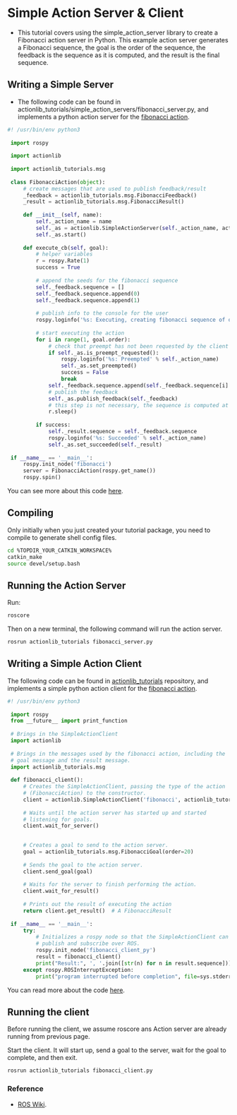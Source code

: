 # Simple Action Server & Client

  - This tutorial covers using the simple_action_server library to create a Fibonacci action server in Python. This example action server generates a Fibonacci sequence, the goal is the order of the sequence, the feedback is the sequence as it is computed, and the result is the final sequence.

## Writing a Simple Server
  
  - The following code can be found in actionlib_tutorials/simple_action_servers/fibonacci_server.py, and implements a python action server for the [fibonacci action](http://docs.ros.org/api/actionlib_tutorials/html/classfibonacci__server_1_1FibonacciAction.html).

  ```python
  #! /usr/bin/env python3
   
   import rospy
   
   import actionlib
   
   import actionlib_tutorials.msg
   
   class FibonacciAction(object):
       # create messages that are used to publish feedback/result
       _feedback = actionlib_tutorials.msg.FibonacciFeedback()
       _result = actionlib_tutorials.msg.FibonacciResult()
   
       def __init__(self, name):
           self._action_name = name
           self._as = actionlib.SimpleActionServer(self._action_name, actionlib_tutorials.msg.FibonacciAction, execute_cb=self.execute_cb, auto_start = False)
           self._as.start()
         
       def execute_cb(self, goal):
           # helper variables
           r = rospy.Rate(1)
           success = True
           
           # append the seeds for the fibonacci sequence
           self._feedback.sequence = []
           self._feedback.sequence.append(0)
           self._feedback.sequence.append(1)
           
           # publish info to the console for the user
           rospy.loginfo('%s: Executing, creating fibonacci sequence of order %i with seeds %i, %i' % (self._action_name, goal.order, self._feedback.sequence[0], self._feedback.sequence[1]))
          
           # start executing the action
           for i in range(1, goal.order):
               # check that preempt has not been requested by the client
               if self._as.is_preempt_requested():
                   rospy.loginfo('%s: Preempted' % self._action_name)
                   self._as.set_preempted()
                   success = False
                   break
               self._feedback.sequence.append(self._feedback.sequence[i] + self._feedback.sequence[i-1])
               # publish the feedback
               self._as.publish_feedback(self._feedback)
               # this step is not necessary, the sequence is computed at 1 Hz for demonstration purposes
               r.sleep()
            
           if success:
               self._result.sequence = self._feedback.sequence
               rospy.loginfo('%s: Succeeded' % self._action_name)
               self._as.set_succeeded(self._result)
           
   if __name__ == '__main__':
       rospy.init_node('fibonacci')
       server = FibonacciAction(rospy.get_name())
       rospy.spin()

  ```

  You can see more about this code [here](http://wiki.ros.org/actionlib_tutorials/Tutorials/Writing%20a%20Simple%20Action%20Server%20using%20the%20Execute%20Callback%20%28Python%29).

## Compiling

  Only initially when you just created your tutorial package, you need to compile to generate shell config files.

  ```bash
  cd %TOPDIR_YOUR_CATKIN_WORKSPACE%
  catkin_make
  source devel/setup.bash
  ```

## Running the Action Server

  Run: 

  ```bash
  roscore
  ```

  Then on a new terminal, the following command will run the action server.

  ```bash
  rosrun actionlib_tutorials fibonacci_server.py
  ```

## Writing a Simple Action Client
  
  The following code can be found in [actionlib_tutorials](http://wiki.ros.org/actionlib_tutorials) repository, and implements a simple python action client for the [fibonacci action](http://docs.ros.org/api/actionlib_tutorials/html/classfibonacci__server_1_1FibonacciAction.html).

  ```python
  #! /usr/bin/env python3
   
   import rospy
   from __future__ import print_function
   
   # Brings in the SimpleActionClient
   import actionlib
   
   # Brings in the messages used by the fibonacci action, including the
   # goal message and the result message.
   import actionlib_tutorials.msg
   
   def fibonacci_client():
       # Creates the SimpleActionClient, passing the type of the action
       # (FibonacciAction) to the constructor.
       client = actionlib.SimpleActionClient('fibonacci', actionlib_tutorials.msg.FibonacciAction)
   
       # Waits until the action server has started up and started
       # listening for goals.
       client.wait_for_server()
   
  
       # Creates a goal to send to the action server.
       goal = actionlib_tutorials.msg.FibonacciGoal(order=20)
   
       # Sends the goal to the action server.
       client.send_goal(goal)
   
       # Waits for the server to finish performing the action.
       client.wait_for_result()
   
       # Prints out the result of executing the action
       return client.get_result()  # A FibonacciResult
   
   if __name__ == '__main__':
       try:
           # Initializes a rospy node so that the SimpleActionClient can
           # publish and subscribe over ROS.
           rospy.init_node('fibonacci_client_py')
           result = fibonacci_client()
           print("Result:", ', '.join([str(n) for n in result.sequence]))
       except rospy.ROSInterruptException:
           print("program interrupted before completion", file=sys.stderr)
  
  ```
  You can read more about the code [here](http://wiki.ros.org/actionlib_tutorials/Tutorials/Writing%20a%20Simple%20Action%20Client%20%28Python%29).

## Running the client

  Before running the client, we assume roscore ans Action server are already running from previous page.

  Start the client. It will start up, send a goal to the server, wait for the goal to complete, and then exit.
  
  ```bash
  rosrun actionlib_tutorials fibonacci_client.py
  ```

### Reference
  - [ROS Wiki](http://wiki.ros.org/actionlib/Tutorials).
